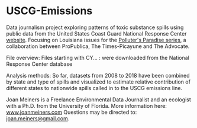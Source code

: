 # USCG-Emissions
Data journalism project exploring patterns of toxic substance spills using public data from the United States Coast Guard National Response Center [website](www.nrc.uscg.mil/). Focusing on Louisiana issues for the [Polluter's Paradise series](https://www.propublica.org/series/polluters-paradise), a collaboration between ProPublica, The Times-Picayune and The Advocate.

File overview:
Files starting with CY... : were downloaded from the National Response Center database

Analysis methods: So far, datasets from 2008 to 2018 have been combined by state and type of spills and visualized to estimate relative contribution of different states to nationwide spills called in to the USCG emissions line.

Joan Meiners is a Freelance Environmental Data Journalist and an ecologist with a Ph.D. from the University of Florida.
More information here: www.joanmeiners.com
Questions may be directed to: joan.meiners@gmail.com.
